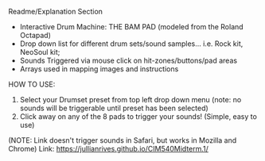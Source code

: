 Readme/Explanation Section
- Interactive Drum Machine: THE BAM PAD (modeled from the Roland Octapad) 
- Drop down list for different drum sets/sound samples... i.e. Rock kit, NeoSoul kit;
- Sounds Triggered via mouse click on hit-zones/buttons/pad areas
- Arrays used in mapping images and instructions 

HOW TO USE:
1. Select your Drumset preset from top left drop down menu (note: no sounds will be triggerable until preset has been selected)
2. Click away on any of the 8 pads to trigger your sounds! (Simple, easy to use)

(NOTE: Link doesn't trigger sounds in Safari, but works in Mozilla and Chrome)
Link: https://jullianrives.github.io/CIM540Midterm.1/
